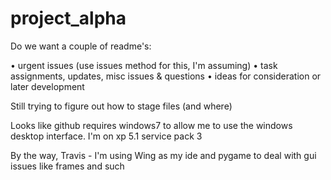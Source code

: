 project_alpha
=============

Do we want a couple of readme's:

• urgent issues (use issues method for this, I'm assuming)
• task assignments, updates, misc issues & questions
• ideas for consideration or later development

Still trying to figure out how to stage files (and where)

Looks like github requires windows7 to allow me to use the windows desktop interface. I'm on xp 5.1 service pack 3

By the way, Travis - I'm using Wing as my ide and pygame to deal with gui issues like frames and such
